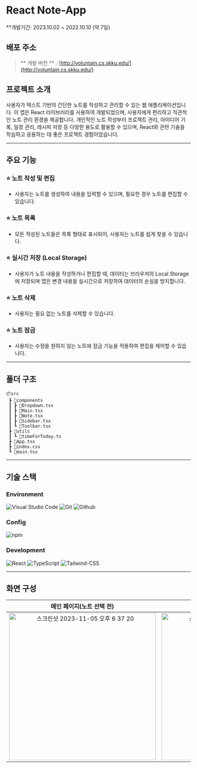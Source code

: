 # React Note-App
**개발기간: 2023.10.02 ~ 2022.10.10 (약 7일)

## 배포 주소
> ** 개발 버전 ** : [http://voluntain.cs.skku.edu/](http://voluntain.cs.skku.edu/) <br>

## 프로젝트 소개

사용자가 텍스트 기반의 간단한 노트를 작성하고 관리할 수 있는 웹 애플리케이션입니다. 이 앱은 React 라이브러리를 사용하여 개발되었으며, 사용자에게 편리하고 직관적인 노트 관리 환경을 제공합니다. 개인적인 노트 작성부터 프로젝트 관리, 아이디어 기록, 일정 관리, 레시피 저장 등 다양한 용도로 활용할 수 있으며, React와 관련 기술을 학습하고 응용하는 데 좋은 프로젝트 경험이었습니다.

---
## 주요 기능

### ⭐️ 노트 작성 및 편집
- 사용자는 노트를 생성하여 내용을 입력할 수 있으며, 필요한 경우 노트를 편집할 수 있습니다.

### ⭐️ 노트 목록
- 모든 작성된 노트들은 목록 형태로 표시되어, 사용자는 노트를 쉽게 찾을 수 있습니다.

### ⭐️ 실시간 저장 (Local Storage)
- 사용자가 노트 내용을 작성하거나 편집할 때, 데이터는 브라우저의 Local Storage에 저장되며 앱은 변경 내용을 실시간으로 저장하여 데이터의 손실을 방지합니다.

### ⭐️ 노트 삭제
- 사용자는 필요 없는 노트를 삭제할 수 있습니다.

### ⭐️ 노트 잠금
- 사용자는 수정을 원하지 않는 노트에 잠금 기능을 적용하여 편집을 제어할 수 있습니다.

---

## 폴더 구조
```
📦src
 ┣ 📂components
 ┃ ┣ 📜Dropdown.tsx
 ┃ ┣ 📜Main.tsx
 ┃ ┣ 📜Note.tsx
 ┃ ┣ 📜Sidebar.tsx
 ┃ ┗ 📜Toolbar.tsx
 ┣ 📂utils
 ┃ ┗ 📜timeForToday.ts
 ┣ 📜App.tsx
 ┣ 📜index.css
 ┗ 📜main.tsx
```
---

## 기술 스택

### Environment
![Visual Studio Code](https://img.shields.io/badge/Visual%20Studio%20Code-007ACC?style=for-the-badge&logo=Visual%20Studio%20Code&logoColor=white)
![Git](https://img.shields.io/badge/Git-F05032?style=for-the-badge&logo=Git&logoColor=white)
![Github](https://img.shields.io/badge/GitHub-181717?style=for-the-badge&logo=GitHub&logoColor=white)             

### Config
![npm](https://img.shields.io/badge/npm-CB3837?style=for-the-badge&logo=npm&logoColor=white)        

### Development
![React](https://img.shields.io/badge/React-20232A?style=for-the-badge&logo=react&logoColor=61DAFB)
![TypeScript](https://img.shields.io/badge/Typescript-3178C6?style=for-the-badge&logo=Typescript&logoColor=white)
![Tailwind-CSS](https://img.shields.io/badge/Tailwind-06B6D4?style=for-the-badge&logo=Tailwindcss&logoColor=white)

---
## 화면 구성
| 메인 페이지(노트 선택 전)  |  메인 페이지(노트 선택 후)   |
| :-------------------------------------------: | :------------: |
|  <img width="400" alt="스크린샷 2023-11-05 오후 6 37 20" src="https://github.com/geonwooPark/note-app/assets/136573728/7348a7bb-b7a3-4179-8548-7ef42ea441ce"> |  <img width="400" alt="스크린샷 2023-11-05 오후 6 37 32" src="https://github.com/geonwooPark/note-app/assets/136573728/879ab349-9785-47a9-bad1-63c489fb22db">|  
